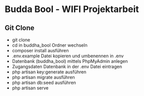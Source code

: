 # Budda Bool - WIFI Projektarbeit

## Git Clone

- git clone <Pfad>
- cd in buddha_bool Ordner wechseln
- composer install ausführen
- .env.example Datei kopieren und umbenennen in .env
- Datenbank (buddha_bool) mittels PhpMyAdmin anlegen
- Zugangsdaten Datenbank in der .env Datei eintragen
- php artisan key:generate ausführen
- php artisan migrate ausführen
- php artisan db:seed ausführen
- php artisan serve
